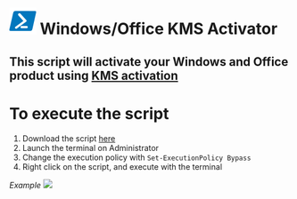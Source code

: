 # ![pwsh](/icon/powershell.png) Windows/Office KMS Activator
## This script will activate your Windows and Office product using [KMS activation](https://learn.microsoft.com/en-us/windows-server/get-started/kms-client-activation-keys)

# To execute the script
1. Download the script [here](https://github.com/50bvd/kmsact/releases/download/2.0/kms-act_v2.ps1)
2. Launch the terminal on Administrator
3. Change the execution policy with `Set-ExecutionPolicy Bypass`
4. Right click on the script, and execute with the terminal

*_Example_*
![](https://i.ibb.co/JWcZCy7V/Enregistrement-2025-02-28-204607.gif)
